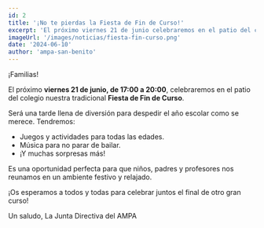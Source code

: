 ```yaml
---
id: 2
title: '¡No te pierdas la Fiesta de Fin de Curso!'
excerpt: 'El próximo viernes 21 de junio celebraremos en el patio del colegio nuestra tradicional Fiesta de Fin de Curso. ¡Habrá juegos, música, y muchas sorpresas!'
imageUrl: '/images/noticias/fiesta-fin-curso.png'
date: '2024-06-10'
author: 'ampa-san-benito'
---
```


¡Familias!

El próximo **viernes 21 de junio, de 17:00 a 20:00**, celebraremos en el patio del colegio nuestra tradicional **Fiesta de Fin de Curso**.

Será una tarde llena de diversión para despedir el año escolar como se merece. Tendremos:

*   Juegos y actividades para todas las edades.
*   Música para no parar de bailar.
*   ¡Y muchas sorpresas más!

Es una oportunidad perfecta para que niños, padres y profesores nos reunamos en un ambiente festivo y relajado.

¡Os esperamos a todos y todas para celebrar juntos el final de otro gran curso!

Un saludo,
La Junta Directiva del AMPA